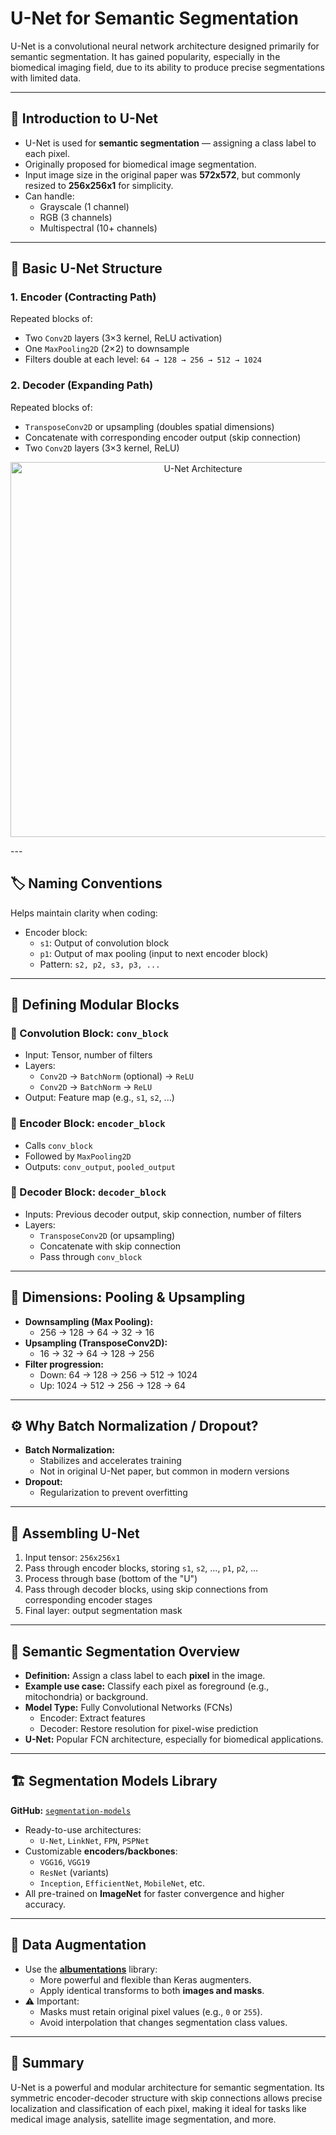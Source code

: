 # U-Net for Semantic Segmentation

U-Net is a convolutional neural network architecture designed primarily for semantic segmentation. It has gained popularity, especially in the biomedical imaging field, due to its ability to produce precise segmentations with limited data.

---

## 🧠 Introduction to U-Net

- U-Net is used for **semantic segmentation** — assigning a class label to each pixel.
- Originally proposed for biomedical image segmentation.
- Input image size in the original paper was **572x572**, but commonly resized to **256x256x1** for simplicity.
- Can handle:
  - Grayscale (1 channel)
  - RGB (3 channels)
  - Multispectral (10+ channels)

---

## 🔧 Basic U-Net Structure

### **1. Encoder (Contracting Path)**
Repeated blocks of:
- Two `Conv2D` layers (3×3 kernel, ReLU activation)
- One `MaxPooling2D` (2×2) to downsample
- Filters double at each level: `64 → 128 → 256 → 512 → 1024`

### **2. Decoder (Expanding Path)**
Repeated blocks of:
- `TransposeConv2D` or upsampling (doubles spatial dimensions)
- Concatenate with corresponding encoder output (skip connection)
- Two `Conv2D` layers (3×3 kernel, ReLU)

<p align="center">
  <img src="![image](https://github.com/user-attachments/assets/6eb3dad9-863a-4e0c-a8db-607f2022d75d)" alt="U-Net Architecture" width="600"/>
</p>
---

## 🏷️ Naming Conventions

Helps maintain clarity when coding:

- Encoder block:
  - `s1`: Output of convolution block
  - `p1`: Output of max pooling (input to next encoder block)
  - Pattern: `s2, p2, s3, p3, ...`
  
---

## 🧱 Defining Modular Blocks

### 🔹 Convolution Block: `conv_block`
- Input: Tensor, number of filters
- Layers:
  - `Conv2D` → `BatchNorm` (optional) → `ReLU`
  - `Conv2D` → `BatchNorm` → `ReLU`
- Output: Feature map (e.g., `s1`, `s2`, ...)

### 🔹 Encoder Block: `encoder_block`
- Calls `conv_block`
- Followed by `MaxPooling2D`
- Outputs: `conv_output`, `pooled_output`

### 🔹 Decoder Block: `decoder_block`
- Inputs: Previous decoder output, skip connection, number of filters
- Layers:
  - `TransposeConv2D` (or upsampling)
  - Concatenate with skip connection
  - Pass through `conv_block`

---

## 📏 Dimensions: Pooling & Upsampling

- **Downsampling (Max Pooling):**
  - 256 → 128 → 64 → 32 → 16
- **Upsampling (TransposeConv2D):**
  - 16 → 32 → 64 → 128 → 256
- **Filter progression:**
  - Down: 64 → 128 → 256 → 512 → 1024
  - Up: 1024 → 512 → 256 → 128 → 64

---

## ⚙️ Why Batch Normalization / Dropout?

- **Batch Normalization:**
  - Stabilizes and accelerates training
  - Not in original U-Net paper, but common in modern versions
- **Dropout:**
  - Regularization to prevent overfitting

---

## 🧩 Assembling U-Net

1. Input tensor: `256x256x1`
2. Pass through encoder blocks, storing `s1`, `s2`, ..., `p1`, `p2`, ...
3. Process through base (bottom of the "U")
4. Pass through decoder blocks, using skip connections from corresponding encoder stages
5. Final layer: output segmentation mask

---

## 🧬 Semantic Segmentation Overview

- **Definition:** Assign a class label to each **pixel** in the image.
- **Example use case:** Classify each pixel as foreground (e.g., mitochondria) or background.
- **Model Type:** Fully Convolutional Networks (FCNs)
  - Encoder: Extract features
  - Decoder: Restore resolution for pixel-wise prediction
- **U-Net:** Popular FCN architecture, especially for biomedical applications.

---

## 🏗️ Segmentation Models Library

**GitHub:** [`segmentation-models`](https://github.com/qubvel/segmentation_models)

- Ready-to-use architectures:
  - `U-Net`, `LinkNet`, `FPN`, `PSPNet`
- Customizable **encoders/backbones**:
  - `VGG16`, `VGG19`
  - `ResNet` (variants)
  - `Inception`, `EfficientNet`, `MobileNet`, etc.
- All pre-trained on **ImageNet** for faster convergence and higher accuracy.

---

## 🧪 Data Augmentation

- Use the **[albumentations](https://github.com/albumentations-team/albumentations)** library:
  - More powerful and flexible than Keras augmenters.
  - Apply identical transforms to both **images and masks**.
- ⚠️ Important:
  - Masks must retain original pixel values (e.g., `0` or `255`).
  - Avoid interpolation that changes segmentation class values.

---

## 📌 Summary

U-Net is a powerful and modular architecture for semantic segmentation. Its symmetric encoder-decoder structure with skip connections allows precise localization and classification of each pixel, making it ideal for tasks like medical image analysis, satellite image segmentation, and more.


